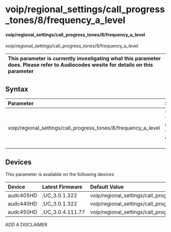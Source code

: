 ﻿---
description: voip/regional_settings/call_progress_tones/8/frequency_a_level
search: false
---

# voip/regional_settings/call_progress_tones/8/frequency_a_level

#### voip/regional_settings/call_progress_tones/8/frequency_a_level

voip/regional_settings/call_progress_tones/8/frequency_a_level


| This parameter is currently investigating what this parameter does. Please refer to Audiocodes wesite for details on this parameter | 
| :--- |

## Syntax
| Parameter | Syntax |
| :--- | :--- |
|voip/regional_settings/call_progress_tones/8/frequency_a_level | {% raw %} undefined {% endraw %}|

## Devices
This parameter is available on the following devices

| Device | Latest Firmware | Default Value |
|:---|:---|:---|
| audc405HD | ;UC_3.0.1.322 | voip/regional_settings/call_progress_tones/8/frequency_a_level=0 
| audc440HD | ;UC_3.0.1.322 | voip/regional_settings/call_progress_tones/8/frequency_a_level=0 
| audc450HD | ;UC_3.0.4.111.77 | voip/regional_settings/call_progress_tones/8/frequency_a_level=0 

ADD A DISCLAIMER
